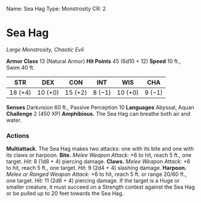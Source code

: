 Name: Sea Hag
Type: Monstrosity
CR: 2

# Sea Hag 
_Large Monstrosity, Chaotic Evil_

**Armor Class** 13 (Natural Armor)
**Hit Points** 45 (6d10 + 12)
**Speed** 10 ft., Swim 40 ft.

| STR     | DEX     | CON     | INT     | WIS     | CHA     |
|---------|---------|---------|---------|---------|---------|
| 18 (+4) | 10 (+0) | 15 (+2) | 8 (−1)  | 10 (+0) | 9 (−1)  |

**Senses** Darkvision 60 ft., Passive Perception 10
**Languages** Abyssal, Aquan
**Challenge** 2 (450 XP)
**Amphibious.** The Sea Hag can breathe both air and water.

### Actions 
**Multiattack.** The Sea Hag makes two attacks: one with its bite and one with its claws or harpoon.
**Bite.** _Melee Weapon Attack:_ +6 to hit, reach 5 ft., one target. _Hit:_ 8 (1d8 + 4) piercing damage.
**Claws.** _Melee Weapon Attack:_ +6 to hit, reach 5 ft., one target. _Hit:_ 9 (2d4 + 4) slashing damage.
**Harpoon.** _Melee or _Ranged Weapon Attack:__ +6 to hit, reach 5 ft. or range 20/60 ft., one target. _Hit:_ 11 (2d6 + 4) piercing damage. If the target is a Huge or smaller creature, it must succeed on a Strength contest against the Sea Hag or be pulled up to 20 feet towards the Sea Hag.